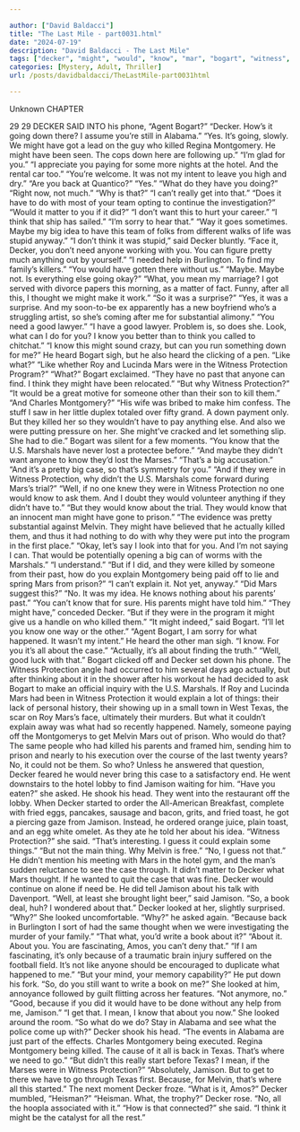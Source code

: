 ```yaml
---

author: ["David Baldacci"]
title: "The Last Mile - part0031.html"
date: "2024-07-19"
description: "David Baldacci - The Last Mile"
tags: ["decker", "might", "would", "know", "mar", "bogart", "witness", "protection", "killed", "said", "montgomery", "think", "explain", "jamison", "get", "maybe", "big", "need", "anyone", "good", "case", "melvin", "texas", "looked", "going"]
categories: [Mystery, Adult, Thriller]
url: /posts/davidbaldacci/TheLastMile-part0031html

---
```



Unknown
CHAPTER
29
29
DECKER SAID INTO his phone, “Agent Bogart?”
“Decker. How’s it going down there? I assume you’re still in Alabama.”
“Yes. It’s going, slowly. We might have got a lead on the guy who killed Regina Montgomery. He might have been seen. The cops down here are following up.”
“I’m glad for you.”
“I appreciate you paying for some more nights at the hotel. And the rental car too.”
“You’re welcome. It was not my intent to leave you high and dry.”
“Are you back at Quantico?”
“Yes.”
“What do they have you doing?”
“Right now, not much.”
“Why is that?”
“I can’t really get into that.”
“Does it have to do with most of your team opting to continue the investigation?”
“Would it matter to you if it did?”
“I don’t want this to hurt your career.”
“I think that ship has sailed.”
“I’m sorry to hear that.”
“Way it goes sometimes. Maybe my big idea to have this team of folks from different walks of life was stupid anyway.”
“I don’t think it was stupid,” said Decker bluntly.
“Face it, Decker, you don’t need anyone working with you. You can figure pretty much anything out by yourself.”
“I needed help in Burlington. To find my family’s killers.”
“You would have gotten there without us.”
“Maybe. Maybe not. Is everything else going okay?”
“What, you mean my marriage? I got served with divorce papers this morning, as a matter of fact. Funny, after all this, I thought we might make it work.”
“So it was a surprise?”
“Yes, it was a surprise. And my soon-to-be ex apparently has a new boyfriend who’s a struggling artist, so she’s coming after me for substantial alimony.”
“You need a good lawyer.”
“I have a good lawyer. Problem is, so does she. Look, what can I do for you? I know you better than to think you called to chitchat.”
“I know this might sound crazy, but can you run something down for me?”
He heard Bogart sigh, but he also heard the clicking of a pen. “Like what?”
“Like whether Roy and Lucinda Mars were in the Witness Protection Program?”
“What?” Bogart exclaimed.
“They have no past that anyone can find. I think they might have been relocated.”
“But why Witness Protection?”
“It would be a great motive for someone other than their son to kill them.”
“And Charles Montgomery?”
“His wife was bribed to make him confess. The stuff I saw in her little duplex totaled over fifty grand. A down payment only. But they killed her so they wouldn’t have to pay anything else. And also we were putting pressure on her. She might’ve cracked and let something slip. She had to die.”
Bogart was silent for a few moments. “You know that the U.S. Marshals have never lost a protectee before.”
“And maybe they didn’t want anyone to know they’d lost the Marses.”
“That’s a big accusation.”
“And it’s a pretty big case, so that’s symmetry for you.”
“And if they were in Witness Protection, why didn’t the U.S. Marshals come forward during Mars’s trial?”
“Well, if no one knew they were in Witness Protection no one would know to ask them. And I doubt they would volunteer anything if they didn’t have to.”
“But they would know about the trial. They would know that an innocent man might have gone to prison.”
“The evidence was pretty substantial against Melvin. They might have believed that he actually killed them, and thus it had nothing to do with why they were put into the program in the first place.”
“Okay, let’s say I look into that for you. And I’m not saying I can. That would be potentially opening a big can of worms with the Marshals.”
“I understand.”
“But if I did, and they were killed by someone from their past, how do you explain Montgomery being paid off to lie and spring Mars from prison?”
“I can’t explain it. Not yet, anyway.”
“Did Mars suggest this?”
“No. It was my idea. He knows nothing about his parents’ past.”
“You can’t know that for sure. His parents might have told him.”
“They might have,” conceded Decker. “But if they were in the program it might give us a handle on who killed them.”
“It might indeed,” said Bogart. “I’ll let you know one way or the other.”
“Agent Bogart, I am sorry for what happened. It wasn’t my intent.”
He heard the other man sigh. “I know. For you it’s all about the case.”
“Actually, it’s all about finding the truth.”
“Well, good luck with that.”
Bogart clicked off and Decker set down his phone.
The Witness Protection angle had occurred to him several days ago actually, but after thinking about it in the shower after his workout he had decided to ask Bogart to make an official inquiry with the U.S. Marshals.
If Roy and Lucinda Mars had been in Witness Protection it would explain a lot of things: their lack of personal history, their showing up in a small town in West Texas, the scar on Roy Mars’s face, ultimately their murders.
But what it couldn’t explain away was what had so recently happened. Namely, someone paying off the Montgomerys to get Melvin Mars out of prison.
Who would do that? The same people who had killed his parents and framed him, sending him to prison and nearly to his execution over the course of the last twenty years?
No, it could not be them.
So who?
Unless he answered that question, Decker feared he would never bring this case to a satisfactory end.
He went downstairs to the hotel lobby to find Jamison waiting for him.
“Have you eaten?” she asked.
He shook his head. They went into the restaurant off the lobby.
When Decker started to order the All-American Breakfast, complete with fried eggs, pancakes, sausage and bacon, grits, and fried toast, he got a piercing gaze from Jamison.
Instead, he ordered orange juice, plain toast, and an egg white omelet.
As they ate he told her about his idea.
“Witness Protection?” she said. “That’s interesting. I guess it could explain some things.”
“But not the main thing. Why Melvin is free.”
“No, I guess not that.”
He didn’t mention his meeting with Mars in the hotel gym, and the man’s sudden reluctance to see the case through. It didn’t matter to Decker what Mars thought. If he wanted to quit the case that was fine. Decker would continue on alone if need be.
He did tell Jamison about his talk with Davenport.
“Well, at least she brought light beer,” said Jamison. “So, a book deal, huh? I wondered about that.”
Decker looked at her, slightly surprised. “Why?”
She looked uncomfortable.
“Why?” he asked again.
“Because back in Burlington I sort of had the same thought when we were investigating the murder of your family.”
“That what, you’d write a book about it?”
“About it. About you. You are fascinating, Amos, you can’t deny that.”
“If I am fascinating, it’s only because of a traumatic brain injury suffered on the football field. It’s not like anyone should be encouraged to duplicate what happened to me.”
“But your mind, your memory capability?”
He put down his fork. “So, do you still want to write a book on me?”
She looked at him, annoyance followed by guilt flitting across her features.
“Not anymore, no.”
“Good, because if you did it would have to be done without any help from me, Jamison.”
“I get that. I mean, I know that about you now.” She looked around the room. “So what do we do? Stay in Alabama and see what the police come up with?”
Decker shook his head. “The events in Alabama are just part of the effects. Charles Montgomery being executed. Regina Montgomery being killed. The cause of it all is back in Texas. That’s where we need to go.”
“But didn’t this really start before Texas? I mean, if the Marses were in Witness Protection?”
“Absolutely, Jamison. But to get to there we have to go through Texas first. Because, for Melvin, that’s where all this started.”
The next moment Decker froze.
“What is it, Amos?”
Decker mumbled, “Heisman?”
“Heisman. What, the trophy?”
Decker rose. “No, all the hoopla associated with it.”
“How is that connected?” she said.
“I think it might be the catalyst for all the rest.”
